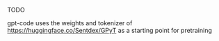 TODO

gpt-code uses the weights and tokenizer of https://huggingface.co/Sentdex/GPyT as a starting point for pretraining